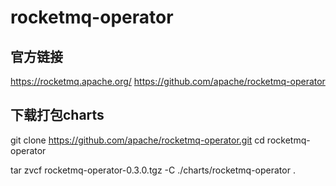 # rocketmq-operator


## 官方链接
https://rocketmq.apache.org/
https://github.com/apache/rocketmq-operator

## 下载打包charts
git clone https://github.com/apache/rocketmq-operator.git
cd rocketmq-operator

tar zvcf rocketmq-operator-0.3.0.tgz -C  ./charts/rocketmq-operator .

## 